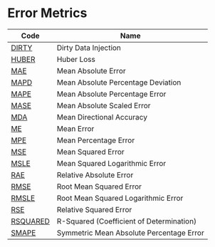 # Error Metrics

| Code | Name |
| ----------- | ------------------------------------------ |
| [DIRTY](/indicators/errors/dirty.md) | Dirty Data Injection |
| [HUBER](/indicators/errors/huber.md) | Huber Loss |
| [MAE](/indicators/errors/mae.md) | Mean Absolute Error |
| [MAPD](/indicators/errors/mapd.md) | Mean Absolute Percentage Deviation |
| [MAPE](/indicators/errors/mape.md) | Mean Absolute Percentage Error |
| [MASE](/indicators/errors/mase.md) | Mean Absolute Scaled Error |
| [MDA](/indicators/errors/mda.md) | Mean Directional Accuracy |
| [ME](/indicators/errors/me.md) | Mean Error |
| [MPE](/indicators/errors/mpe.md) | Mean Percentage Error |
| [MSE](/indicators/errors/mse.md) | Mean Squared Error |
| [MSLE](/indicators/errors/msle.md) | Mean Squared Logarithmic Error |
| [RAE](/indicators/errors/rae.md) | Relative Absolute Error |
| [RMSE](/indicators/errors/rmse.md) | Root Mean Squared Error |
| [RMSLE](/indicators/errors/rmsle.md) | Root Mean Squared Logarithmic Error |
| [RSE](/indicators/errors/rse.md) | Relative Squared Error |
| [RSQUARED](/indicators/errors/rsquared.md) | R-Squared (Coefficient of Determination) |
| [SMAPE](/indicators/errors/smape.md) | Symmetric Mean Absolute Percentage Error |
